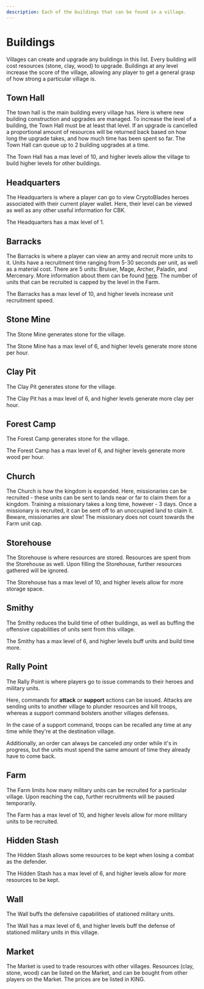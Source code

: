 ```yaml
---
description: Each of the buildings that can be found in a village.
---
```


# Buildings

Villages can create and upgrade any buildings in this list. Every building will cost resources \(stone, clay, wood\) to upgrade. Buildings at any level increase the score of the village, allowing any player to get a general grasp of how strong a particular village is.

## Town Hall

The town hall is the main building every village has. Here is where new building construction and upgrades are managed. To increase the level of a building, the Town Hall must be at least that level. If an upgrade is cancelled a proportional amount of resources will be returned back based on how long the upgrade takes, and how much time has been spent so far. The Town Hall can queue up to 2 building upgrades at a time.

The Town Hall has a max level of 10, and higher levels allow the village to build higher levels for other buildings.

## Headquarters

The Headquarters is where a player can go to view CryptoBlades heroes associated with their current player wallet. Here, their level can be viewed as well as any other useful information for CBK.

The Headquarters has a max level of 1.

## Barracks

The Barracks is where a player can view an army and recruit more units to it. Units have a recruitment time ranging from 5-30 seconds per unit, as well as a material cost. There are 5 units: Bruiser, Mage, Archer, Paladin, and Mercenary. More information about them can be found [here](military-units.md). The number of units that can be recruited is capped by the level in the Farm.

The Barracks has a max level of 10, and higher levels increase unit recruitment speed.

## Stone Mine

The Stone Mine generates stone for the village.

The Stone Mine has a max level of 6, and higher levels generate more stone per hour.

## Clay Pit

The Clay Pit generates stone for the village.

The Clay Pit has a max level of 6, and higher levels generate more clay per hour.

## Forest Camp

The Forest Camp generates stone for the village.

The Forest Camp has a max level of 6, and higher levels generate more wood per hour.

## Church

The Church is how the kingdom is expanded. Here, missionaries can be recruited - these units can be sent to lands near or far to claim them for a kingdom. Training a missionary takes a long time, however - 3 days. Once a missionary is recruited, it can be sent off to an unoccupied land to claim it. Beware, missionaries are slow! The missionary does not count towards the Farm unit cap.

## Storehouse

The Storehouse is where resources are stored. Resources are spent from the Storehouse as well. Upon filling the Storehouse, further resources gathered will be ignored.

The Storehouse has a max level of 10, and higher levels allow for more storage space.

## Smithy

The Smithy reduces the build time of other buildings, as well as buffing the offensive capabilities of units sent from this village.

The Smithy has a max level of 6, and higher levels buff units and build time more.

## Rally Point

The Rally Point is where players go to issue commands to their heroes and military units.

Here, commands for **attack** or **support** actions can be issued. Attacks are sending units to another village to plunder resources and kill troops, whereas a support command bolsters another villages defenses. 

In the case of a support command, troops can be recalled any time at any time while they're at the destination village.

Additionally, an order can always be canceled _any_ order while it's in progress, but the units must spend the same amount of time they already have to come back.

## Farm

The Farm limits how many military units can be recruited for a particular village. Upon reaching the cap, further recruitments will be paused temporarily.

The Farm has a max level of 10, and higher levels allow for more military units to be recruited.

## Hidden Stash

The Hidden Stash allows some resources to be kept when losing a combat as the defender. 

The Hidden Stash has a max level of 6, and higher levels allow for more resources to be kept.

## Wall

The Wall buffs the defensive capabilities of stationed military units.

The Wall has a max level of 6, and higher levels buff the defense of stationed military units in this village.

## Market

The Market is used to trade resources with other villages. Resources \(clay, stone, wood\) can be listed on the Market, and can be bought from other players on the Market. The prices are be listed in KING.

